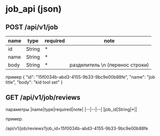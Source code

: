 # job_api (json)


## POST /api/v1/job 

|name|type|required|note|
|--|--|--|--|
|id| String|*||
|name| String|*||
|body| String|*|разделитель \n (перенос строки)|

пример
{
  "id": "15f0034b-abd3-4155-9b33-9bc9e00b88fe",
  "name": "job title",
  "body": "kid tool set"
}

## GET /api/v1/job/reviews

параметры
|name|type|required|note|
|--|--|--|
|job_id|String|*||

пример:

/api/v1/job/reviews?job_id=15f0034b-abd3-4155-9b33-9bc9e00b88fe

